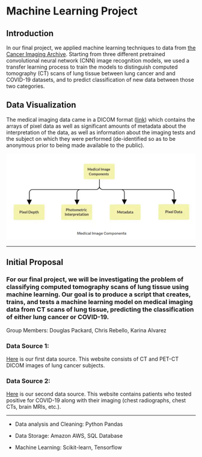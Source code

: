 # Machine Learning Project

## Introduction
In our final project, we applied machine learning techniques to data from [the Cancer Imaging Archive](https://www.cancerimagingarchive.net/). Starting from three different pretrained convolutional neural network (CNN) image recognition models, we used a transfer learning process to train the models to distinguish computed tomography (CT) scans of lung tissue between lung cancer and and COVID-19 datasets, and to predict classification of new data between those two categories.

## Data Visualization
The medical imaging data came in a DICOM format ([link](https://www.dicomstandard.org/)) which contains the arrays of pixel data as well as significant amounts of metadata about the interpretation of the data, as well as information about the imaging tests and the subject on which they were performed (de-identified so as to be anonymous prior to being made available to the public).

![DICOM components](Resources/Images/medical_image_components.png)



---
## Initial Proposal
### For our final project, we will be investigating the problem of classifying computed tomography scans of lung tissue using machine learning. Our goal is to produce a script that creates, trains, and tests a machine learning model on medical imaging data from CT scans of lung tissue, predicting the classification of either lung cancer or COVID-19. 
Group Members: Douglas Packard, Chris Rebello, Karina Alvarez

### Data Source 1:
[Here](https://wiki.cancerimagingarchive.net/pages/viewpage.action?pageId=70224216) is our first data source. This website consists of CT and PET-CT DICOM images of lung cancer subjects.

### Data Source 2:
[Here](https://wiki.cancerimagingarchive.net/pages/viewpage.action?pageId=89096912) is our second data source. This website contains patients who tested positive for COVID-19 along with their imaging (chest radiographs, chest CTs, brain MRIs, etc.).

---

- Data analysis and Cleaning: Python Pandas

- Data Storage: Amazon AWS, SQL Database

- Machine Learning: Scikit-learn, Tensorflow
